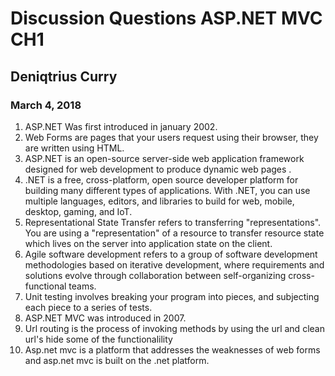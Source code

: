# Discussion Questions ASP.NET MVC CH1
## Deniqtrius Curry
### March 4, 2018

1. ASP.NET Was first introduced in january 2002.
1. Web Forms are pages that your users request using their browser, they are written using HTML.
1. ASP.NET is an open-source server-side web application framework designed for web development to produce dynamic web pages .
1. .NET is a free, cross-platform, open source developer platform for building many different types of applications. With .NET, you can use multiple languages, editors, and libraries to build for web, mobile, desktop, gaming, and IoT.
1. Representational State Transfer refers to transferring "representations". You are using a "representation" of a resource to transfer resource state which lives on the server into application state on the client.
1. Agile software development refers to a group of software development methodologies based on iterative development, where requirements and solutions evolve through collaboration between self-organizing cross-functional teams.
1. Unit testing involves breaking your program into pieces, and subjecting each piece to a series of tests.
1. ASP.NET MVC was introduced in 2007.
1. Url routing is the process of invoking methods by using the url and clean url's hide some of the functionalility
1. Asp.net mvc is a platform that addresses the weaknesses of web forms and asp.net mvc is built on the .net platform.

